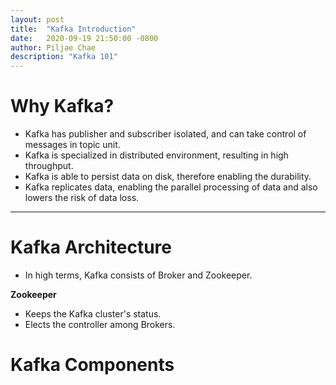 ```yaml
---
layout: post
title:  "Kafka Introduction"
date:   2020-09-19 21:50:00 -0800
author: Piljae Chae
description: "Kafka 101"
---
```

# Why Kafka?
- Kafka has publisher and subscriber isolated, and can take control of messages in topic unit.
- Kafka is specialized in distributed environment, resulting in high throughput.
- Kafka is able to persist data on disk, therefore enabling the durability.
- Kafka replicates data, enabling the parallel processing of data and also lowers the risk of data loss.

---

# Kafka Architecture
- In high terms, Kafka consists of Broker and Zookeeper.

**Zookeeper**
- Keeps the Kafka cluster's status.
- Elects the controller among Brokers.

# Kafka Components